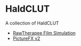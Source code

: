# HaldCLUT
A collection of HaldCLUT

- [RawTherapee Film Simulation](http://rawpedia.rawtherapee.com/Film_Simulation)
- [PictureFX v2](http://www.digicrea.be/picturefx/)
